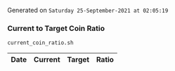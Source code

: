 Generated on `Saturday 25-September-2021 at 02:05:19`

### Current to Target Coin Ratio
`current_coin_ratio.sh`

Date|Current|Target|Ratio
---|---|---|---

